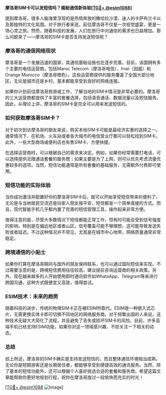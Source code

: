 **摩洛哥SIM卡可以发短信吗？揭秘通信新体验[[TG💪+ @esim1088](https://t.me/s/esim1088)]**

提到摩洛哥，很多人脑海里浮现的是热情奔放的撒哈拉沙漠、迷人的卡萨布兰卡以及那独特的文化氛围。对于旅行者来说，前往摩洛哥不仅是一次视觉盛宴，更是一场心灵之旅。然而，随着科技的发展，人们在旅行中对通信的需求也日益增加。那么问题来了——摩洛哥的SIM卡是否支持发送短信呢？

### 摩洛哥的通信网络现状

摩洛哥是一个发展迅速的国家，其通信基础设施也在逐步完善。目前，该国拥有多个主要的电信运营商，包括Maroc Telecom（摩洛哥电信）、Inwi（因威）和Orange Morocco（摩洛哥橙色）。这些运营商提供的服务覆盖了全国大部分地区，无论是城市还是乡村，基本都能享受到良好的网络连接。

如果你计划前往摩洛哥旅游或工作，了解当地的SIM卡情况是非常必要的。摩洛哥的三大运营商都提供了丰富的套餐选择，包括语音通话、数据流量以及短信服务。因此，从理论上讲，摩洛哥的SIM卡是完全可以用来发送短信的。

### 如何获取摩洛哥SIM卡？

对于初次到访摩洛哥的朋友来说，购买本地SIM卡可能是最经济实惠的选择之一。通常情况下，在机场、火车站或者各大城市的电信营业厅都可以轻松找到SIM卡。此外，一些大型商场或便利店也有售SIM卡，方便快捷。

在选择运营商时，可以根据自己的需求来决定。例如，如果你经常需要打电话，可以选择提供无限通话套餐的服务商；如果主要是为了上网，则可以优先考虑流量优惠较多的选项。当然，短信功能通常是所有套餐的基础服务，无需额外付费即可使用。

### 短信功能的实际体验

当你成功激活并配置好你的摩洛哥SIM卡后，就可以开始享受短信带来的便利了。无论是与当地居民交流还是向家人朋友报平安，短信都是一个简单直接的方式。而且，现代智能手机几乎都内置了完善的短信管理工具，操作起来非常方便。

值得注意的是，尽管大多数情况下短信都能正常工作，但有时可能会受到信号强度的影响。特别是在偏远地区或者山区，信号覆盖可能不够理想，这可能导致发送失败或者延迟。不过这种情况并不常见，尤其是在城市中心地带，网络质量通常非常稳定。

### 跨境通信的小贴士

如果你打算在摩洛哥期间与国外的朋友保持联系，也可以通过国际短信来实现。不过需要注意的是，跨境短信费用往往较高，建议提前咨询运营商的相关政策。另外，现在越来越多的人开始使用即时通讯软件如WhatsApp、Telegram等来进行跨国沟通，这种方式既便宜又高效，值得尝试。

### ESIM技术：未来的趋势

随着科技的进步，传统的物理SIM卡正在被ESIM所取代。ESIM是一种嵌入式芯片，无需更换实体卡即可切换不同地区的网络服务商。对于频繁出国的人来说，这种技术无疑大大简化了流程，并且避免了丢失或损坏SIM卡的风险。目前，许多高端手机已经支持ESIM功能，如果你对这一领域感兴趣，不妨关注一下相关的动态。

### 总结

综上所述，摩洛哥的SIM卡确实是支持发送短信的，而且整体通信环境相当成熟。无论你是短期游客还是长期居住者，都能够享受到便捷高效的通讯服务。当然，除了基本的短信功能外，还可以根据个人喜好挑选合适的套餐和服务商。希望这篇文章能帮助你更好地规划行程，祝你在摩洛哥度过一段愉快而充实的时光！

[[TG💪+ @esim1088](https://t.me/s/esim1088) ![Image](https://i.postimg.cc/4NQfJmqS/Snipaste-2025-05-13-00-14-12.png)]